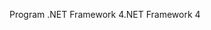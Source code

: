 <span data-ttu-id="bc102-101">Program .NET Framework 4</span><span class="sxs-lookup"><span data-stu-id="bc102-101">.NET Framework 4</span></span>